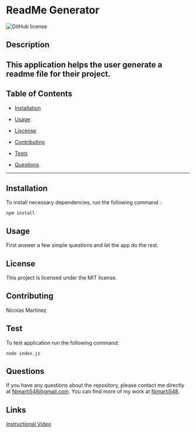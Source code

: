 # ReadMe Generator
![GitHub license](https://img.shields.io/badge/license-MIT-blue.svg)

## Description
This application helps the user generate a readme file for their project.
---
## Table of Contents
* [Installation](#installation)

* [Usage](#usage)

* [Liscense](#license)

* [Contributing](#contributing)

* [Tests](#tests)

* [Questions](#questions)

---

## Installation
To install necessary dependencies, run the following command :

```
npm install
```

## Usage
First answer a few simple questions and let the app do the rest.

## License 
This project is licensed under the MIT license.

## Contributing
Nicolas Martinez

## Test
To test application run the following command:

```
node index.js 
```

## Questions
If you have any questions about the repository, please contact me directly at Nimarti548@gmail.com. You can find more of my work at [Nimarti548](https://github.com/Nimarti548/).

## Links 
[Instructional Video](https://drive.google.com/file/d/15Iv234uEAfGQI5dB-Orw4w24g1fTu5c6/view)


